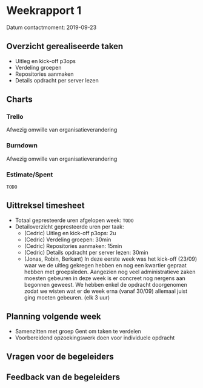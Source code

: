 # Weekrapport 1

Datum contactmoment: 2019-09-23

## Overzicht gerealiseerde taken

- Uitleg en kick-off p3ops
- Verdeling groepen
- Repositories aanmaken
- Details opdracht per server lezen

## Charts

### Trello

Afwezig omwille van organisatieverandering

### Burndown

Afwezig omwille van organisatieverandering

### Estimate/Spent

`TODO`

## Uittreksel timesheet

- Totaal gepresteerde uren afgelopen week: `TODO`
- Detailoverzicht gepresteerde uren per taak: 
  - (Cedric) Uitleg en kick-off p3ops: 2u
  - (Cedric) Verdeling groepen: 30min
  - (Cedric) Repositories aanmaken: 15min
  - (Cedric) Details opdracht per server lezen: 30min
  - (Jonas, Robin, Berkant) In deze eerste week was het kick-off (23/09) waar we de uitleg gekregen hebben en nog een kwartier gepraat hebben met groepsleden. Aangezien nog veel administratieve zaken moesten gebeuren in deze week is er concreet nog nergens aan begonnen geweest. We hebben enkel de opdracht doorgenomen zodat we wisten wat er de week erna (vanaf 30/09) allemaal juist ging moeten gebeuren. (elk 3 uur)

## Planning volgende week

- Samenzitten met groep Gent om taken te verdelen
- Voorbereidend opzoekingswerk doen voor individuele opdracht

## Vragen voor de begeleiders



## Feedback van de begeleiders

